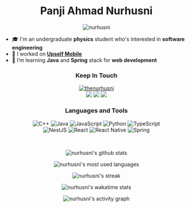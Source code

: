 <h1 align="center" font-weight"bold">Panji Ahmad Nurhusni</h1>

<p align="center"> 
    <img src="https://komarev.com/ghpvc/?username=nurhusni&style=flat&label=Profile+Views" alt="nurhusni" /> 
</p>

<!-- <p align="center">
    <strong>
        Hi 🖖. I'm Panji, a self-taught developer who's about to start a career in web development.
    </strong>
</p> -->

- 🎓 I'm an undergraduate **physics** student who's interested in **software engineering**
- 🔭 I worked on **[Upself Mobile](https://github.com/Upself-ID/upself-mobile)**
- 🌱 I’m learning **Java** and **Spring** stack for **web development**

<h3 align="center">Keep In Touch</h3>
<p align="center">
    <!-- Twitter -->
    <a href="https://twitter.com/thenurhusni" target="blank"><img src="https://img.shields.io/twitter/follow/thenurhusni?logo=twitter&style=for-the-badge" alt="thenurhusni" /></a> 
    </br>
    <!-- Email and Social Media -->
    <a href="mailto:apanji6399@gmail.com"><img src="https://img.shields.io/badge/apanji6399@gmail.com-EA4335?style=for-the-badge&logo=gmail&logoColor=white" /></a>
    <a href="https://www.linkedin.com/in/panjiahmadn/"><img src="https://img.shields.io/badge/Panji Ahmad Nurhusni-%230A66C2.svg?style=for-the-badge&logo=linkedin&logoColor=white" /></a>
    <a href="https://t.me/thenurhusni"><img src="https://img.shields.io/badge/thenurhusni-26A5E4?style=for-the-badge&logo=telegram&logoColor=white" /></a>
    </br>
</p>

<h3 align="center">Languages and Tools</h3>
<p align="center"> 
    <!-- Programming Languages -->
    <img src="https://img.shields.io/badge/C++-%2300599C.svg?style=for-the-badge&logo=c%2B%2B&logoColor=white" alt="C++">
    <img src="https://img.shields.io/badge/Java-007396?style=for-the-badge&logo=java&logoColor=white" alt="Java"/>
    <img src="https://img.shields.io/badge/JavaScript-F7DF1E?style=for-the-badge&logo=javascript&logoColor=black" alt="JavaScript"/>
    <img src="https://img.shields.io/badge/Python-3776AB?style=for-the-badge&logo=python&logoColor=white" alt="Python"/>
    <img src="https://img.shields.io/badge/TypeScript-3178C6?style=for-the-badge&logo=typescript&logoColor=white" alt="TypeScript"/>
    </br>
    <!-- Frameworks -->
    <img src="https://img.shields.io/badge/NestJS-%23E0234E.svg?style=for-the-badge&logo=nestjs&logoColor=white" alt="NestJS">
    <img src="https://img.shields.io/badge/React-61DAFB?style=for-the-badge&logo=react&logoColor=black" alt="React"/>
    <img src="https://img.shields.io/badge/React_Native-61DAFB?style=for-the-badge&logo=react&logoColor=black" alt="React Native"/>
    <img src="https://img.shields.io/badge/Spring-%236DB33F.svg?style=for-the-badge&logo=spring&logoColor=white" alt="Spring">
    </br>
    <!-- Others -->
</p>

</br>

<p align="center">
    <img align="center" src="https://github-readme-stats.vercel.app/api?username=nurhusni&show_icons=true&locale=en&include_all_commits=true&theme=onedark&hide_border=true&count_private=true" alt="nurhusni's github stats" />
</p>

<p align="center">
    <img align="center" src="https://github-readme-stats.vercel.app/api/top-langs/?username=nurhusni&show_icons=true&locale=en&layout=compact&theme=onedark&hide_border=true&langs_count=10&hide=html,css&card_width=495" alt="nurhusni's most used languages" />
</p>

<p align="center">
    <img align="center" src="https://github-readme-streak-stats.herokuapp.com/?user=nurhusni&theme=onedark&hide_border=true" alt="nurhusni's streak" />
</p>

<p align="center">
    <img align="center" src="https://github-readme-stats.vercel.app/api/wakatime?username=remainHustling&layout=compact&theme=onedark&hide_border=true" alt="nurhusni's wakatime stats">
</p>

<p align="center"> 
    <img align="center" src="https://activity-graph.herokuapp.com/graph?username=nurhusni&theme=one-dark" alt="nurhusni's activity graph">
</p>

